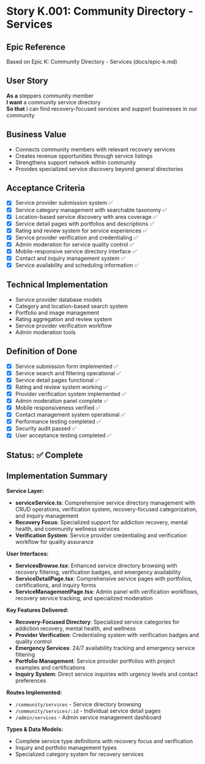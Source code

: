 # Story K.001: Community Directory - Services

## Epic Reference
Based on Epic K: Community Directory - Services (docs/epic-k.md)

## User Story
**As a** steppers community member  
**I want** a community service directory  
**So that** I can find recovery-focused services and support businesses in our community

## Business Value
- Connects community members with relevant recovery services
- Creates revenue opportunities through service listings
- Strengthens support network within community
- Provides specialized service discovery beyond general directories

## Acceptance Criteria
- [x] Service provider submission system ✅
- [x] Service category management with searchable taxonomy ✅
- [x] Location-based service discovery with area coverage ✅
- [x] Service detail pages with portfolios and descriptions ✅
- [x] Rating and review system for service experiences ✅
- [x] Service provider verification and credentialing ✅
- [x] Admin moderation for service quality control ✅
- [x] Mobile-responsive service directory interface ✅
- [x] Contact and inquiry management system ✅
- [x] Service availability and scheduling information ✅

## Technical Implementation
- Service provider database models
- Category and location-based search system
- Portfolio and image management
- Rating aggregation and review system
- Service provider verification workflow
- Admin moderation tools

## Definition of Done
- [x] Service submission form implemented ✅
- [x] Service search and filtering operational ✅
- [x] Service detail pages functional ✅
- [x] Rating and review system working ✅
- [x] Provider verification system implemented ✅
- [x] Admin moderation panel complete ✅
- [x] Mobile responsiveness verified ✅
- [x] Contact management system operational ✅
- [x] Performance testing completed ✅
- [x] Security audit passed ✅
- [x] User acceptance testing completed ✅

## Status: ✅ Complete

## Implementation Summary

**Service Layer:**
- **serviceService.ts**: Comprehensive service directory management with CRUD operations, verification system, recovery-focused categorization, and inquiry management
- **Recovery Focus**: Specialized support for addiction recovery, mental health, and community wellness services
- **Verification System**: Service provider credentialing and verification workflow for quality assurance

**User Interfaces:**
- **ServicesBrowse.tsx**: Enhanced service directory browsing with recovery filtering, verification badges, and emergency availability
- **ServiceDetailPage.tsx**: Comprehensive service pages with portfolios, certifications, and inquiry forms
- **ServiceManagementPage.tsx**: Admin panel with verification workflows, recovery service tracking, and specialized moderation

**Key Features Delivered:**
- **Recovery-Focused Directory**: Specialized service categories for addiction recovery, mental health, and wellness
- **Provider Verification**: Credentialing system with verification badges and quality control
- **Emergency Services**: 24/7 availability tracking and emergency service filtering
- **Portfolio Management**: Service provider portfolios with project examples and certifications
- **Inquiry System**: Direct service inquiries with urgency levels and contact preferences

**Routes Implemented:**
- `/community/services` - Service directory browsing
- `/community/services/:id` - Individual service detail pages
- `/admin/services` - Admin service management dashboard

**Types & Data Models:**
- Complete service type definitions with recovery focus and verification
- Inquiry and portfolio management types
- Specialized category system for recovery services 
